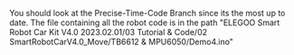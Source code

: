 You should look at the Precise-Time-Code Branch since its the most up to date. The file containing all the robot code is in the path "ELEGOO Smart Robot Car Kit V4.0 2023.02.01/03 Tutorial & Code/02 SmartRobotCarV4.0_Move/TB6612 & MPU6050/Demo4.ino"

